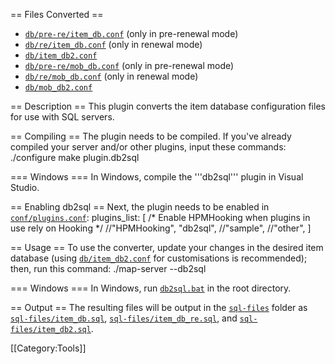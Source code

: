 == Files Converted ==
* [`db/pre-re/item_db.conf`](https://github.com/HerculesWS/Hercules/blob/stable/db/pre-re/item_db.conf) (only in pre-renewal mode)
* [`db/re/item_db.conf`](https://github.com/HerculesWS/Hercules/blob/stable/db/re/item_db.conf) (only in renewal mode)
* [`db/item_db2.conf`](https://github.com/HerculesWS/Hercules/blob/stable/db/item_db2.conf)
* [`db/pre-re/mob_db.conf`](https://github.com/HerculesWS/Hercules/blob/stable/db/pre-re/mob_db.conf) (only in pre-renewal mode)
* [`db/re/mob_db.conf`](https://github.com/HerculesWS/Hercules/blob/stable/db/re/mob_db.conf) (only in renewal mode)
* [`db/mob_db2.conf`](https://github.com/HerculesWS/Hercules/blob/stable/db/mob_db2.conf)

== Description ==
This plugin converts the item database configuration files for use with SQL servers.


== Compiling ==
The plugin needs to be compiled. If you've already compiled your server and/or other plugins, input these commands:
 ./configure
 make plugin.db2sql

=== Windows ===
In Windows, compile the '''db2sql''' plugin in Visual Studio.


== Enabling db2sql ==
Next, the plugin needs to be enabled in [`conf/plugins.conf`](https://github.com/HerculesWS/Hercules/blob/stable/conf/plugins.conf):
 plugins_list: [
 	/* Enable HPMHooking when plugins in use rely on Hooking */
 	//"HPMHooking",
 	"db2sql",
 	//"sample",
 	//"other",
 ]


== Usage ==
To use the converter, update your changes in the desired item database (using [`db/item_db2.conf`](https://github.com/HerculesWS/Hercules/blob/stable/db/item_db2.conf) for customisations is recommended); then, run this command:
 ./map-server --db2sql

=== Windows ===
In Windows, run [`db2sql.bat`](db2sql.bat) in the root directory.


== Output ==
The resulting files will be output in the [`sql-files`](https://github.com/HerculesWS/Hercules/tree/stable/sql-files) folder as [`sql-files/item_db.sql`](https://github.com/HerculesWS/Hercules/blob/stable/sql-files/item_db.sql), [`sql-files/item_db_re.sql`](https://github.com/HerculesWS/Hercules/blob/stable/sql-files/item_db_re.sql), and [`sql-files/item_db2.sql`](https://github.com/HerculesWS/Hercules/blob/stable/sql-files/item_db2.sql).


[[Category:Tools]]
